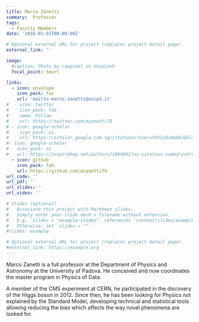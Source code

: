 ```yaml
--- 
title: Marco Zanetti
summary:  Professor
tags:
  - Faculty Members
date: '2016-01-01T00:00:00Z'

# Optional external URL for project (replaces project detail page).
external_link: ''

image:
  #caption: Photo by rawpixel on Unsplash
  focal_point: Smart

links:
  - icon: envelope
    icon_pack: fas
    url: 'mailto:marco.zanetti@unipd.it'
#  - icon: twitter
#    icon_pack: fab
#    name: Follow
#    url: https://twitter.com/mzanetti79
# - icon: google-scholar
#    icon_pack: ai
#    url: https://scholar.google.com.sg/citations?user=tRn2z8cAAAAJ&hl=en
#- icon: google-scholar
#   icon_pack: ai
#   url: https://inspirehep.net/authors/1064691?ui-citation-summary=true
  - icon: github
    icon_pack: fab
    url: https://github.com/mzanetti79
url_code: ''
url_pdf: ''
url_slides: ''
url_video: ''

# Slides (optional).
#   Associate this project with Markdown slides.
#   Simply enter your slide deck's filename without extension.
#   E.g. `slides = "example-slides"` references `content/slides/example-slides.md`.
#   Otherwise, set `slides = ""`.
#slides: example

# Optional external URL for project (replaces project detail page).
#external_link: https://example.org
---
```


Marco Zanetti is a full professor at the Department of Physics
and Astronomy at the University of Padova. He conceived and now
coordinates the master program in Physics of Data.

A member of the CMS experiment at CERN, he participated in the
discovery of the Higgs boson in 2012. Since then, he has been looking
for Physics not explained by the Standard Model, developing technical
and statistical tools allowing reducing the bias which affects the
way novel phenomena are looked for.
